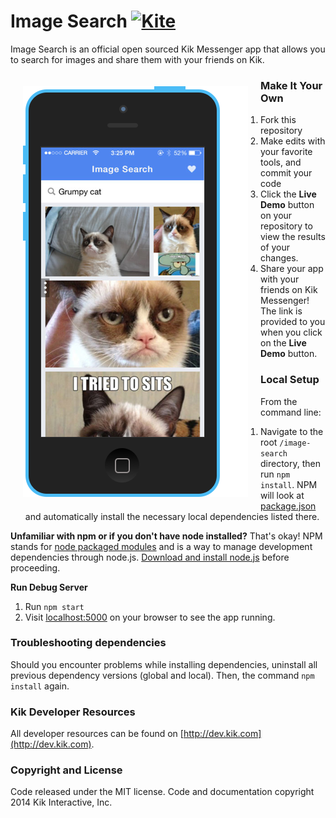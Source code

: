 # Image Search    [![Kite](https://usekite.com/live-demo-button.png)](https://localhost/deploy)

Image Search is an official open sourced Kik Messenger app that allows you to search for images and share them with your friends on Kik.

<img align="left" style="float:left; padding:20px;" src="sample.png">

### Make It Your Own

  1. Fork this repository
  2. Make edits with your favorite tools, and commit your code
  3. Click the **Live Demo** button on your repository to view the results of your changes.
  4. Share your app with your friends on Kik Messenger! The link is provided to you when you click on the **Live Demo** button.  

### Local Setup

From the command line:

1. Navigate to the root `/image-search` directory, then run `npm install`. NPM will look at [package.json](https://github.com/twbs/bootstrap/blob/master/package.json) and automatically install the necessary local dependencies listed there.

**Unfamiliar with npm or if you don't have node installed?** That's okay! NPM stands for [node packaged modules](http://npmjs.org/) and is a way to manage development dependencies through node.js. [Download and install node.js](http://nodejs.org/download/) before proceeding.



**Run Debug Server**

1. Run `npm start`
2. Visit [localhost:5000](http://localhost:5000/) on your browser to see the app running.

### Troubleshooting dependencies

Should you encounter problems while installing dependencies, uninstall all previous dependency versions (global and local). Then, the command `npm install` again.

### Kik Developer Resources

All developer resources can be found on [http://dev.kik.com](http://dev.kik.com).


### Copyright and License

Code released under the MIT license. Code and documentation copyright 2014 Kik Interactive, Inc.
